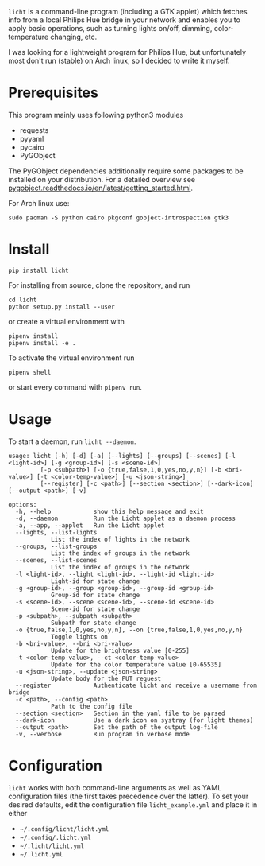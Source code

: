 `licht` is a command-line program (including a GTK applet) which
fetches info from a local Philips Hue bridge in your network and
enables you to apply basic operations, such as turning lights on/off,
dimming, color-temperature changing, etc.

I was looking for a lightweight program for Philips Hue, but
unfortunately most don't run (stable) on Arch linux, so I decided to
write it myself.


# Prerequisites

This program mainly uses following python3 modules

-   requests
-   pyyaml
-   pycairo
-   PyGObject

The PyGObject dependencies additionally require some packages to
be installed on your distribution. For a detailed overview see
[pygobject.readthedocs.io/en/latest/getting_started.html](https://pygobject.readthedocs.io/en/latest/getting_started.html).

For Arch linux use:

    sudo pacman -S python cairo pkgconf gobject-introspection gtk3


# Install

    pip install licht

For installing from source, clone the repository, and run

    cd licht
    python setup.py install --user

or create a virtual environment with

    pipenv install
    pipenv install -e .

To activate the virtual environment run

    pipenv shell

or start every command with `pipenv run`.


# Usage

To start a daemon, run `licht --daemon`.

    usage: licht [-h] [-d] [-a] [--lights] [--groups] [--scenes] [-l <light-id>] [-g <group-id>] [-s <scene-id>]
    	     [-p <subpath>] [-o {true,false,1,0,yes,no,y,n}] [-b <bri-value>] [-t <color-temp-value>] [-u <json-string>]
    	     [--register] [-c <path>] [--section <section>] [--dark-icon] [--output <path>] [-v]
    
    options:
      -h, --help            show this help message and exit
      -d, --daemon          Run the Licht applet as a daemon process
      -a, --app, --applet   Run the Licht applet
      --lights, --list-lights
    			List the index of lights in the network
      --groups, --list-groups
    			List the index of groups in the network
      --scenes, --list-scenes
    			List the index of groups in the network
      -l <light-id>, --light <light-id>, --light-id <light-id>
    			Light-id for state change
      -g <group-id>, --group <group-id>, --group-id <group-id>
    			Group-id for state change
      -s <scene-id>, --scene <scene-id>, --scene-id <scene-id>
    			Scene-id for state change
      -p <subpath>, --subpath <subpath>
    			Subpath for state change
      -o {true,false,1,0,yes,no,y,n}, --on {true,false,1,0,yes,no,y,n}
    			Toggle lights on
      -b <bri-value>, --bri <bri-value>
    			Update for the brightness value [0-255]
      -t <color-temp-value>, --ct <color-temp-value>
    			Update for the color temperature value [0-65535]
      -u <json-string>, --update <json-string>
    			Update body for the PUT request
      --register            Authenticate licht and receive a username from bridge
      -c <path>, --config <path>
    			Path to the config file
      --section <section>   Section in the yaml file to be parsed
      --dark-icon           Use a dark icon on systray (for light themes)
      --output <path>       Set the path of the output log-file
      -v, --verbose         Run program in verbose mode


# Configuration

`licht` works with both command-line arguments as well as YAML
configuration files (the first takes precedence over the latter).  To
set your desired defaults, edit the configuration file
`licht_example.yml` and place it in either

-   `~/.config/licht/licht.yml`
-   `~/.config/.licht.yml`
-   `~/.licht/licht.yml`
-   `~/.licht.yml`

